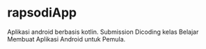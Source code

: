 # rapsodiApp

Aplikasi android berbasis kotlin. 
Submission Dicoding kelas Belajar Membuat Aplikasi Android untuk Pemula.

